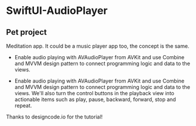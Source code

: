 # SwiftUI-AudioPlayer

## Pet project

Meditation app. It could be a music player app too, the concept is the same.

- Enable audio playing with AVAudioPlayer from AVKit and use Combine and MVVM design pattern to connect programming logic and data to the views.

- Enable audio playing with AVAudioPlayer from AVKit and use Combine and MVVM design pattern to connect programming logic and data to the views. We'll also turn the control buttons in the playback view into actionable items such as play, pause, backward, forward, stop and repeat.

Thanks to designcode.io for the tutorial!
